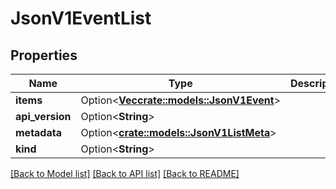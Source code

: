 # JsonV1EventList

## Properties

Name | Type | Description | Notes
------------ | ------------- | ------------- | -------------
**items** | Option<[**Vec<crate::models::JsonV1Event>**](json_V1Event.md)> |  | [optional]
**api_version** | Option<**String**> |  | [optional]
**metadata** | Option<[**crate::models::JsonV1ListMeta**](json_V1ListMeta.md)> |  | [optional]
**kind** | Option<**String**> |  | [optional]

[[Back to Model list]](../README.md#documentation-for-models) [[Back to API list]](../README.md#documentation-for-api-endpoints) [[Back to README]](../README.md)


